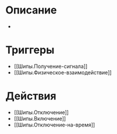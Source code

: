 # Описание
-

# Триггеры
- [[Шипы.Получение-сигнала]]
- [[Шипы.Физическое-взаимодействие]]

# Действия
- [[Шипы.Отключение]]
- [[Шипы.Включение]]
- [[Шипы.Отключение-на-время]]